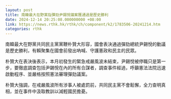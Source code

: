 ```yaml
---
layout: post
title: 南韓最大在野黨指彈劾尹錫悅議案獲通過是歷史勝利　
date: 2024-12-14 20:25:08.000000000 +08:00
link: https://news.rthk.hk/rthk/ch/component/k2/1783506-20241214.htm
categories: rthk
---
```


南韓最大在野黨共同民主黨黨鞭朴贊大形容，國會表決通過彈劾總統尹錫悅的動議是歷史勝利，有賴聚集在國會前發出吶喊、守護憲政和民主的民眾。

朴贊大在表決後表示，本月初發生的緊急戒嚴風波未結束，尹錫悅被停職只是第一步，要徹底調查包括尹錫悅在內的所有合謀者，調查事件經過，呼籲憲法法院迅速啟動程序、並嚴格按照憲法審理彈劾議案。

朴贊大強調，在戒嚴風波所有涉事人被處罰前，共同民主黨不會鬆懈，全力查明真相，並在事件中汲取教訓以減輕國民擔憂。
